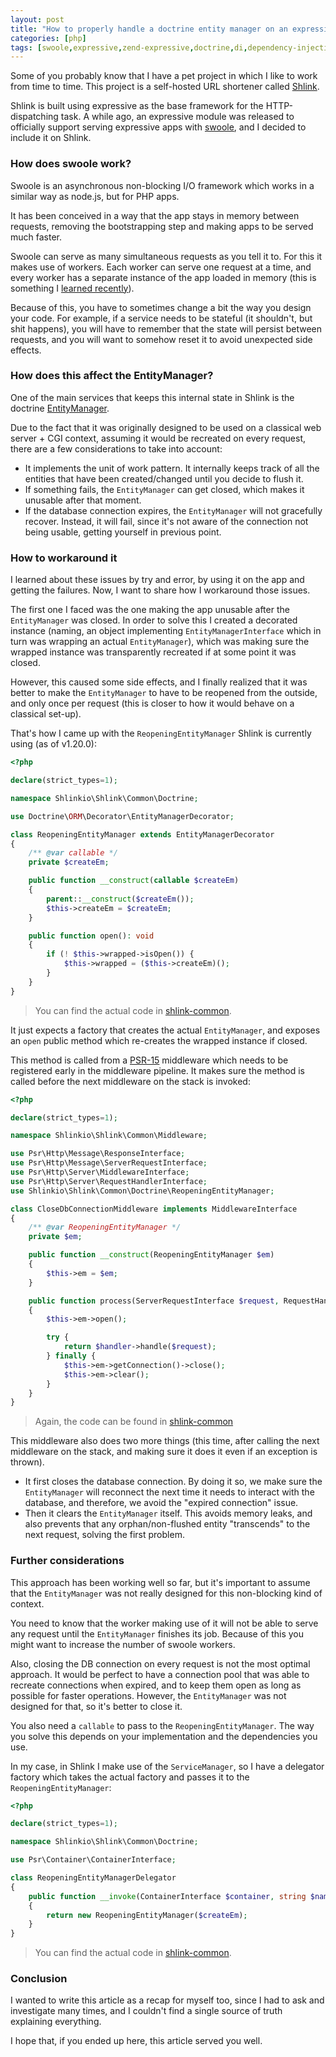 ```yaml
---
layout: post
title: "How to properly handle a doctrine entity manager on an expressive application served with swoole"
categories: [php]
tags: [swoole,expressive,zend-expressive,doctrine,di,dependency-injection,factory]
---
```


Some of you probably know that I have a pet project in which I like to work from time to time. This project is a self-hosted URL shortener called [Shlink](https://shlink.io).

Shlink is built using expressive as the base framework for the HTTP-dispatching task. A while ago, an expressive module was released to officially support serving expressive apps with [swoole](https://www.swoole.co.uk/), and I decided to include it on Shlink.

### How does swoole work?

Swoole is an asynchronous non-blocking I/O framework which works in a similar way as node.js, but for PHP apps.

It has been conceived in a way that the app stays in memory between requests, removing the bootstrapping step and making apps to be served much faster.

Swoole can serve as many simultaneous requests as you tell it to. For this it makes use of workers. Each worker can serve one request at a time, and every worker has a separate instance of the app loaded in memory (this is something I [learned recently](https://twitter.com/dominikzogg/status/1189403552399134720)).

Because of this, you have to sometimes change a bit the way you design your code. For example, if a service needs to be stateful (it shouldn't, but shit happens), you will have to remember that the state will persist between requests, and you will want to somehow reset it to avoid unexpected side effects.

### How does this affect the EntityManager?

One of the main services that keeps this internal state in Shlink is the doctrine [EntityManager](https://www.doctrine-project.org/projects/doctrine-orm/en/current/tutorials/getting-started.html#obtaining-the-entitymanager).

Due to the fact that it was originally designed to be used on a classical web server + CGI context, assuming it would be recreated on every request, there are a few considerations to take into account:

* It implements the unit of work pattern. It internally keeps track of all the entities that have been created/changed until you decide to flush it.
* If something fails, the `EntityManager` can get closed, which makes it unusable after that moment.
* If the database connection expires, the `EntityManager` will not gracefully recover. Instead, it will fail, since it's not aware of the connection not being usable, getting yourself in previous point.

### How to workaround it

I learned about these issues by try and error, by using it on the app and getting the failures. Now, I want to share how I workaround those issues.

The first one I faced was the one making the app unusable after the `EntityManager` was closed. In order to solve this I created a decorated instance (naming, an object implementing `EntityManagerInterface` which in turn was wrapping an actual `EntityManager`), which was making sure the wrapped instance was transparently recreated if at some point it was closed.

However, this caused some side effects, and I finally realized that it was better to make the `EntityManager` to have to be reopened from the outside, and only once per request (this is closer to how it would behave on a classical set-up).

That's how I came up with the `ReopeningEntityManager` Shlink is currently using (as of v1.20.0):

```php
<?php

declare(strict_types=1);

namespace Shlinkio\Shlink\Common\Doctrine;

use Doctrine\ORM\Decorator\EntityManagerDecorator;

class ReopeningEntityManager extends EntityManagerDecorator
{
    /** @var callable */
    private $createEm;

    public function __construct(callable $createEm)
    {
        parent::__construct($createEm());
        $this->createEm = $createEm;
    }

    public function open(): void
    {
        if (! $this->wrapped->isOpen()) {
            $this->wrapped = ($this->createEm)();
        }
    }
}
``` 

> You can find the actual code in [shlink-common](https://github.com/shlinkio/shlink-common/blob/master/src/Doctrine/ReopeningEntityManager.php).

It just expects a factory that creates the actual `EntityManager`, and exposes an `open` public method which re-creates the wrapped instance if closed.

This method is called from a [PSR-15](https://www.php-fig.org/psr/psr-15/) middleware which needs to be registered early in the middleware pipeline. It makes sure the method is called before the next middleware on the stack is invoked:

```php
<?php

declare(strict_types=1);

namespace Shlinkio\Shlink\Common\Middleware;

use Psr\Http\Message\ResponseInterface;
use Psr\Http\Message\ServerRequestInterface;
use Psr\Http\Server\MiddlewareInterface;
use Psr\Http\Server\RequestHandlerInterface;
use Shlinkio\Shlink\Common\Doctrine\ReopeningEntityManager;

class CloseDbConnectionMiddleware implements MiddlewareInterface
{
    /** @var ReopeningEntityManager */
    private $em;

    public function __construct(ReopeningEntityManager $em)
    {
        $this->em = $em;
    }

    public function process(ServerRequestInterface $request, RequestHandlerInterface $handler): ResponseInterface
    {
        $this->em->open();

        try {
            return $handler->handle($request);
        } finally {
            $this->em->getConnection()->close();
            $this->em->clear();
        }
    }
}
```

> Again, the code can be found in [shlink-common](https://github.com/shlinkio/shlink-common/blob/master/src/Middleware/CloseDbConnectionMiddleware.php)

This middleware also does two more things (this time, after calling the next middleware on the stack, and making sure it does it even if an exception is thrown).

* It first closes the database connection. By doing it so, we make sure the `EntityManager` will reconnect the next time it needs to interact with the database, and therefore, we avoid the "expired connection" issue.
* Then it clears the `EntityManager` itself. This avoids memory leaks, and also prevents that any orphan/non-flushed entity "transcends" to the next request, solving the first problem.

### Further considerations

This approach has been working well so far, but it's important to assume that the `EntityManager` was not really designed for this non-blocking kind of context.

You need to know that the worker making use of it will not be able to serve any request until the `EntityManager` finishes its job. Because of this you might want to increase the number of swoole workers.

Also, closing the DB connection on every request is not the most optimal approach. It would be perfect to have a connection pool that was able to recreate connections when expired, and to keep them open as long as possible for faster operations. However, the `EntityManager` was not designed for that, so it's better to close it.

You also need a `callable` to pass to the `ReopeningEntityManager`. The way you solve this depends on your implementation and the dependencies you use.

In my case, in Shlink I make use of the `ServiceManager`, so I have a delegator factory which takes the actual factory and passes it to the `ReopeningEntityManager`:

```php
<?php

declare(strict_types=1);

namespace Shlinkio\Shlink\Common\Doctrine;

use Psr\Container\ContainerInterface;

class ReopeningEntityManagerDelegator
{
    public function __invoke(ContainerInterface $container, string $name, callable $createEm): ReopeningEntityManager
    {
        return new ReopeningEntityManager($createEm);
    }
}
```

> You can find the actual code in [shlink-common](https://github.com/shlinkio/shlink-common/blob/master/src/Doctrine/ReopeningEntityManagerDelegator.php).

### Conclusion

I wanted to write this article as a recap for myself too, since I had to ask and investigate many times, and I couldn't find a single source of truth explaining everything.

I hope that, if you ended up here, this article served you well.

